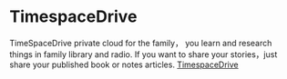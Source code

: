 # TimespaceDrive
TimeSpaceDrive private cloud for the family， you learn and research things in family library and radio. If you want to share your stories，just share your published book or notes articles.
[TimespaceDrive](https://github.com/JungleWarriorMuLan/TimespaceDrive/blob/master/timespacedrive.icns)
